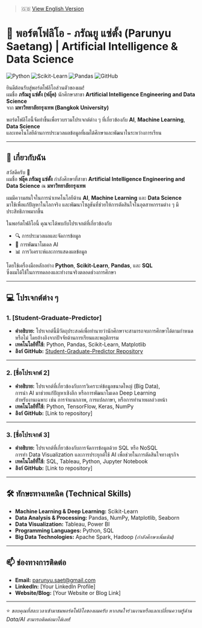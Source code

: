 > 🇬🇧 [View English Version](README.md)

# 💼 พอร์ตโฟลิโอ - ภรัณยู แซ่ตั้ง (Parunyu Saetang) | Artificial Intelligence & Data Science

![Python](https://img.shields.io/badge/Python-3776AB?logo=python&logoColor=white)
![Scikit-Learn](https://img.shields.io/badge/Scikit--Learn-F7931E?logo=scikit-learn&logoColor=white)
![Pandas](https://img.shields.io/badge/Pandas-150458?logo=pandas&logoColor=white)
![GitHub](https://img.shields.io/badge/GitHub-181717?logo=github&logoColor=white)

ยินดีต้อนรับสู่พอร์ตโฟลิโอส่วนตัวของผม!  
ผมชื่อ **ภรัณยู แซ่ตั้ง (ฟลุ๊ค)** นักศึกษาสาขา **Artificial Intelligence Engineering and Data Science**  
จาก **มหาวิทยาลัยกรุงเทพ (Bangkok University)**  

พอร์ตโฟลิโอนี้จัดทำขึ้นเพื่อรวบรวมโปรเจกต์ต่าง ๆ ที่เกี่ยวข้องกับ **AI**, **Machine Learning**, **Data Science**  
และเทคโนโลยีด้านการประมวลผลข้อมูลที่ผมได้ศึกษาและพัฒนาในระหว่างการเรียน

---

## 📌 เกี่ยวกับฉัน

สวัสดีครับ 👋  
ผมชื่อ **ฟลุ๊ค ภรัณยู แซ่ตั้ง** กำลังศึกษาที่สาขา **Artificial Intelligence Engineering and Data Science**  ณ **มหาวิทยาลัยกรุงเทพ**

ผมมีความสนใจในการนำเทคโนโลยีด้าน **AI**, **Machine Learning** และ **Data Science**  
มาใช้เพื่อแก้ปัญหาในโลกจริง และพัฒนาโซลูชันที่ช่วยให้การตัดสินใจในอุตสาหกรรมต่าง ๆ มีประสิทธิภาพมากขึ้น

ในพอร์ตโฟลิโอนี้ คุณจะได้พบกับโปรเจกต์ที่เกี่ยวข้องกับ  
- 🔍 การประมวลผลและจัดการข้อมูล  
- 🤖 การพัฒนาโมเดล AI  
- 📊 การวิเคราะห์และการแสดงผลข้อมูล  

โดยใช้เครื่องมือหลักอย่าง **Python**, **Scikit-Learn**, **Pandas**, และ **SQL**  
ซึ่งผมได้ใช้ในการทดลองและทำงานจริงตลอดช่วงการศึกษา

---

## 💻 โปรเจกต์ต่าง ๆ

### 1. [Student-Graduate-Predictor]
- **คำอธิบาย:** โปรเจกต์นี้มีวัตถุประสงค์เพื่อทำนายว่านักศึกษาจะสามารถจบการศึกษาได้ตามกำหนดหรือไม่ โดยอ้างอิงจากปัจจัยด้านการเรียนและพฤติกรรม  
- **เทคโนโลยีที่ใช้:** Python, Pandas, Scikit-Learn, Matplotlib  
- **ลิงก์ GitHub:** [Student-Graduate-Predictor Repository](https://github.com/Pryfluk/Student-Graduate-Predictor)

---

### 2. [ชื่อโปรเจกต์ 2]
- **คำอธิบาย:** โปรเจกต์ที่เกี่ยวข้องกับการวิเคราะห์ข้อมูลขนาดใหญ่ (Big Data),  
  การนำ AI มาช่วยแก้ปัญหาเชิงลึก หรือการพัฒนาโมเดล Deep Learning  
  สำหรับงานเฉพาะ เช่น การจำแนกภาพ, การแปลภาษา, หรือการทำนายผลล่วงหน้า  
- **เทคโนโลยีที่ใช้:** Python, TensorFlow, Keras, NumPy  
- **ลิงก์ GitHub:** [Link to repository]

---

### 3. [ชื่อโปรเจกต์ 3]
- **คำอธิบาย:** โปรเจกต์ที่เกี่ยวข้องกับการจัดการข้อมูลด้วย SQL หรือ NoSQL  
  การทำ Data Visualization และการประยุกต์ใช้ AI เพื่อช่วยในการตัดสินใจทางธุรกิจ  
- **เทคโนโลยีที่ใช้:** SQL, Tableau, Python, Jupyter Notebook  
- **ลิงก์ GitHub:** [Link to repository]

---

## 🛠️ ทักษะทางเทคนิค (Technical Skills)

- **Machine Learning & Deep Learning:** Scikit-Learn  
- **Data Analysis & Processing:** Pandas, NumPy, Matplotlib, Seaborn  
- **Data Visualization:** Tableau, Power BI  
- **Programming Languages:** Python, SQL  
- **Big Data Technologies:** Apache Spark, Hadoop *(กำลังศึกษาเพิ่มเติม)*  

---

## 📫 ช่องทางการติดต่อ

- **Email:** parunyu.saet@gmail.com  
- **LinkedIn:** [Your LinkedIn Profile]  
- **Website/Blog:** [Your Website or Blog Link]  

---

⭐ *ขอบคุณที่สละเวลาเข้ามาชมพอร์ตโฟลิโอของผมครับ หากสนใจร่วมงานหรือแลกเปลี่ยนความรู้ด้าน Data/AI สามารถติดต่อมาได้เลย!*

